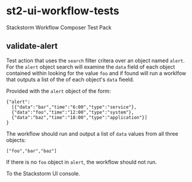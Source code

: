 # st2-ui-workflow-tests
Stackstorm Workflow Composer Test Pack

## validate-alert

Test action that uses the `search` filter critera over an object named `alert`. For the `alert` object search will examine the `data` field of each object contained within looking for the value `foo` and if found will run a worklfow that outputs a list of the of each object's `data` fieeld. 

Provided with the `alert` object of the form:
```
{"alert": 
  [{"data":"bar","time":"6:00","type":"service"},
  {"data":"foo","time":"12:00","type":"system"},
  {"data":"baz","time":"18:00","type":"application"}]
}
```

The workflow should run and output a list of `data` values from all three objects:
```
["foo","bar","baz"]
```

If there is no `foo` object in `alert`, the workflow should not run.

To the Stackstorm UI console.